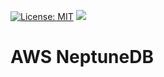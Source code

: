 [![License: MIT](https://img.shields.io/badge/License-MIT-yellow.svg)](https://opensource.org/licenses/MIT)
![](https://img.shields.io/maintenance/yes/2020.svg)
# AWS NeptuneDB
